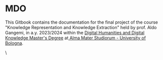 # MDO

This Gitbook contains the documentation for the final project of the course "Knowledge Representation and Knowledge Extraction" held by prof. Aldo Gangemi, in a.y. 2023/2024 within the [Digital Humanities and Digital Knowledge Master's Degree](https://corsi.unibo.it/2cycle/DigitalHumanitiesKnowledge) at[ Alma Mater Studiorum - University of Bologna](https://www.unibo.it/en/homepage).

\
